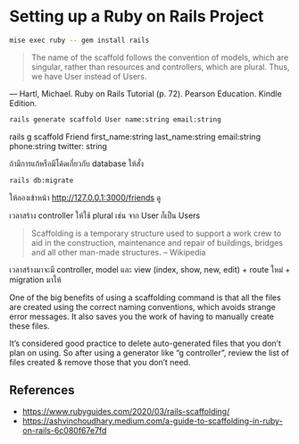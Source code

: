 # Setting up a Ruby on Rails Project

```bash
mise exec ruby -- gem install rails
```

> The name of the scaffold follows the convention of models, which are singular, rather than resources and controllers, which are plural. Thus, we have User instead of Users.
>

— Hartl, Michael. Ruby on Rails Tutorial (p. 72). Pearson Education. Kindle Edition.

```bash
rails generate scaffold User name:string email:string
```

rails g scaffold Friend first_name:string last_name:string email:string phone:string twitter:
string

ถ้ามีการแก้หรือมีโค้ดเกี่ยวกับ database ให้สั่ง

```bash
rails db:migrate
```

ให้ลองเข้าหน้า http://127.0.0.1:3000/friends ดู

เวลาสร้าง controller ให้ใช้ plural เช่น จาก User ก็เป็น Users

> Scaffolding is a temporary structure used to support a work crew to aid in the construction, maintenance and repair of buildings, bridges and all other man-made structures. – Wikipedia
>

เวลาสร้างมาจะมี controller, model และ view (index, show, new, edit) + route ใหม่ + migration มาให้

One of the big benefits of using a scaffolding command is that all the files are created using the correct naming conventions, which avoids strange error messages. It also saves you the work of having to manually create these files.

It’s considered good practice to delete auto-generated files that you don’t plan on using. So after using a generator like “g controller”, review the list of files created & remove those that you don’t need.


## References

- https://www.rubyguides.com/2020/03/rails-scaffolding/
- https://ashvinchoudhary.medium.com/a-guide-to-scaffolding-in-ruby-on-rails-6c080f67e7fd